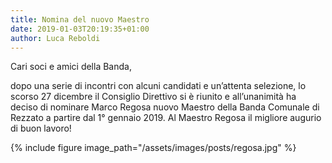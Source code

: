 ```yaml
---
title: Nomina del nuovo Maestro
date: 2019-01-03T20:19:35+01:00
author: Luca Reboldi
---
```

Cari soci e amici della Banda,

dopo una serie di incontri con alcuni candidati e un&#8217;attenta selezione, lo scorso 27 dicembre il Consiglio
Direttivo si è riunito e all&#8217;unanimità ha deciso di nominare Marco Regosa nuovo Maestro della Banda Comunale di
Rezzato a partire dal 1° gennaio 2019. Al Maestro Regosa il migliore augurio di buon lavoro!

{% include figure image_path="/assets/images/posts/regosa.jpg" %}
